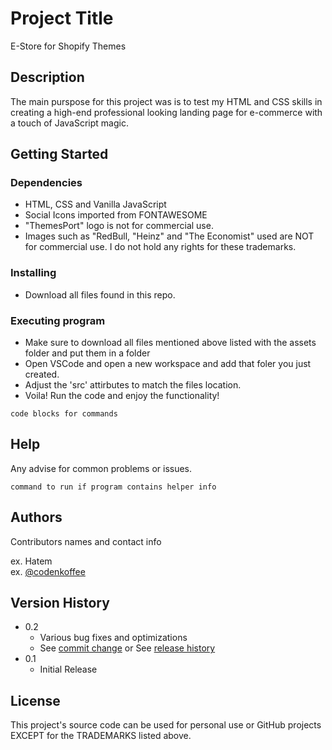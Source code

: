 # Project Title

E-Store for Shopify Themes

## Description

The main purspose for this project was is to test my HTML and CSS skills in creating a high-end professional looking landing page for e-commerce with a touch of JavaScript magic.

## Getting Started

### Dependencies

* HTML, CSS and Vanilla JavaScript
* Social Icons imported from FONTAWESOME
* "ThemesPort" logo is not for commercial use.
* Images such as "RedBull, "Heinz" and "The Economist" used are NOT for commercial use. I do not hold any rights for these trademarks.

### Installing

* Download all files found in this repo.

### Executing program

* Make sure to download all files mentioned above listed with the assets folder and put them in a folder
* Open VSCode and open a new workspace and add that foler you just created.
* Adjust the 'src' attirbutes to match the files location.
* Voila! Run the code and enjoy the functionality!
```
code blocks for commands
```

## Help

Any advise for common problems or issues.
```
command to run if program contains helper info
```

## Authors

Contributors names and contact info

ex. Hatem   
ex. [@codenkoffee](https://www.instagram.com/codenkoffee/)

## Version History

* 0.2
    * Various bug fixes and optimizations
    * See [commit change]() or See [release history]()
* 0.1
    * Initial Release

## License

This project's source code can be used for personal use or GitHub projects EXCEPT for the TRADEMARKS listed above.

